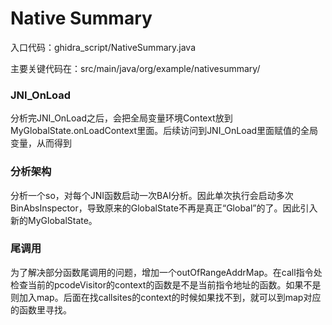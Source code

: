 # Native Summary

入口代码：ghidra_script/NativeSummary.java

主要关键代码在：src/main/java/org/example/nativesummary/

### JNI_OnLoad

分析完JNI_OnLoad之后，会把全局变量环境Context放到MyGlobalState.onLoadContext里面。后续访问到JNI_OnLoad里面赋值的全局变量，从而得到

###  分析架构

分析一个so，对每个JNI函数启动一次BAI分析。因此单次执行会启动多次BinAbsInspector，导致原来的GlobalState不再是真正“Global”的了。因此引入新的MyGlobalState。

### 尾调用

为了解决部分函数尾调用的问题，增加一个outOfRangeAddrMap。在call指令处检查当前的pcodeVisitor的context的函数是不是当前指令地址的函数。如果不是则加入map。后面在找callsites的context的时候如果找不到，就可以到map对应的函数里寻找。
